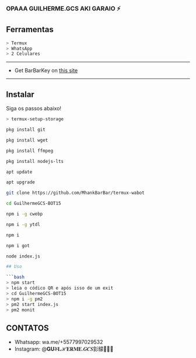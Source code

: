 ### OPAAA GUILHERME.GCS AKI GARAIO ⚡

## Ferramentas

```bash
> Termux
> WhatsApp
> 2 Celulares
```

---


- Get BarBarKey on [this site](https://mhankbarbar.tech)

---

## Instalar
Siga os passos abaixo!

```bash
> termux-setup-storage

pkg install git

pkg install wget

pkg install ffmpeg

pkg install nodejs-lts

apt update

apt upgrade

git clone https://github.com/MhankBarBar/termux-wabot

cd GuilhermeGCS-BOT15

npm i -g cwebp

npm i -g ytdl

npm i

npm i got

node index.js

## Uso

```bash
> npm start
> leia o códico QR e após isso de um exit
> cd GuilhermeGCS-BOT15
> npm i -g pm2
> pm2 start index.js
> pm2 monit
```


## CONTATOS

- Whatsapp: wa.me/+5577997029532
- Instagram: @𝐆𝐔ቾ𝐋ℋ𝐄𝐑𝐌𝐄.𝑮𝑪𝑺㣐䴌🥃🔥🚬
